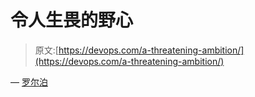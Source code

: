 # 令人生畏的野心

> 原文:[https://devops.com/a-threatening-ambition/](https://devops.com/a-threatening-ambition/)

— [罗尔泊](https://devops.com/author/breselman/)